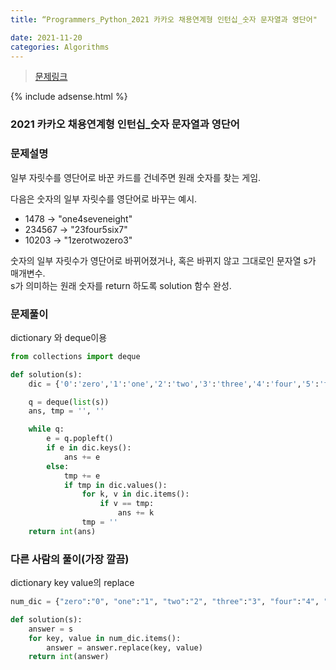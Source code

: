 ```yaml
---
title: “Programmers_Python_2021 카카오 채용연계형 인턴십_숫자 문자열과 영단어"

date: 2021-11-20
categories: Algorithms
---
```

> [문제링크](https://programmers.co.kr/learn/courses/30/lessons/81301)

{% include adsense.html %}

### 2021 카카오 채용연계형 인턴십_숫자 문자열과 영단어

### 문제설명
일부 자릿수를 영단어로 바꾼 카드를 건네주면 원래 숫자를 찾는 게임.<br>

다음은 숫자의 일부 자릿수를 영단어로 바꾸는 예시.<br>

- 1478 → "one4seveneight"<br>
- 234567 → "23four5six7"<br>
- 10203 → "1zerotwozero3"<br>

숫자의 일부 자릿수가 영단어로 바뀌어졌거나, 혹은 바뀌지 않고 그대로인 문자열 s가 매개변수. <br>
s가 의미하는 원래 숫자를 return 하도록 solution 함수 완성.

### 문제풀이
dictionary 와 deque이용

```python
from collections import deque

def solution(s):
    dic = {'0':'zero','1':'one','2':'two','3':'three','4':'four','5':'five','6':'six','7':'seven','8':'eight','9':'nine'}

    q = deque(list(s))
    ans, tmp = '', ''

    while q:
        e = q.popleft()
        if e in dic.keys():
            ans += e
        else:
            tmp += e
            if tmp in dic.values():
                for k, v in dic.items():
                    if v == tmp:
                        ans += k
                tmp = ''
    return int(ans)
```

### 다른 사람의 풀이(가장 깔끔)
dictionary key value의 replace

```python
num_dic = {"zero":"0", "one":"1", "two":"2", "three":"3", "four":"4", "five":"5", "six":"6", "seven":"7", "eight":"8", "nine":"9"}

def solution(s):
    answer = s
    for key, value in num_dic.items():
        answer = answer.replace(key, value)
    return int(answer)
```

